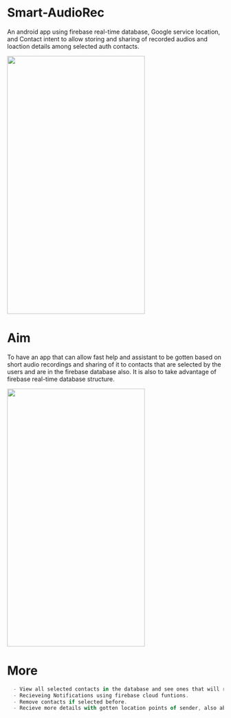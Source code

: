 # Smart-AudioRec

An android app using firebase real-time database, Google service location, and Contact intent to allow storing and sharing of recorded audios and loaction details among selected auth contacts.

<img src="https://github.com/EmmanuelTobi/Smart-AudioRec/blob/master/app/Screenshot_20180817-141531.png" height="600" width="320">

# Aim

To have an app that can allow fast help and assistant to be gotten based on short audio recordings and sharing of it to contacts that are selected by the users and are in the firebase database also. It is also to take advantage of firebase real-time database structure.

<img src="https://github.com/EmmanuelTobi/Smart-AudioRec/blob/master/app/Screenshot_20180818-173824_1534610338225.png" height="600" width="320">

# More

```javascript 
  - View all selected contacts in the database and see ones that will recieve recordings.
  - Recieveing Notifications using firebase cloud funtions.
  - Remove contacts if selected before.
  - Recieve more details with gotten location points of sender, also able to view on map.
```
